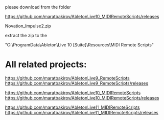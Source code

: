 please download from the folder 

https://github.com/maratbakirov/AbletonLive10_MIDIRemoteScripts/releases

Novation_Impulse2.zip 

extract the zip to the 

"C:\ProgramData\Ableton\Live 10 [Suite]\Resources\MIDI Remote Scripts" 



# All related projects:
https://github.com/maratbakirov/AbletonLive9_RemoteScripts
https://github.com/maratbakirov/AbletonLive9_RemoteScripts/releases

https://github.com/maratbakirov/AbletonLive10_MIDIRemoteScripts
https://github.com/maratbakirov/AbletonLive10_MIDIRemoteScripts/releases

https://github.com/maratbakirov/AbletonLive11_MIDIRemoteScripts
https://github.com/maratbakirov/AbletonLive11_MIDIRemoteScripts/releases

